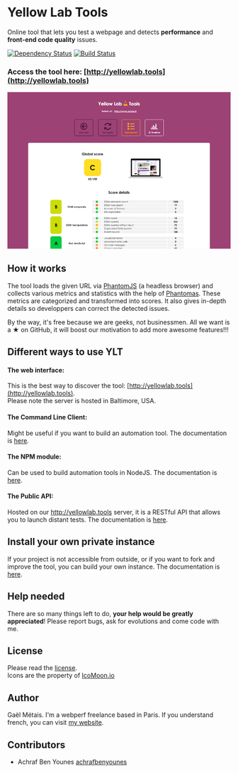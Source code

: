 # Yellow Lab Tools

Online tool that lets you test a webpage and detects **performance** and **front-end code quality** issues.

[![Dependency Status](https://gemnasium.com/gmetais/YellowLabTools.svg)](https://gemnasium.com/gmetais/YellowLabTools) [![Build Status](https://travis-ci.org/gmetais/YellowLabTools.svg?branch=master)](https://travis-ci.org/gmetais/YellowLabTools)


### Access the tool here: [http://yellowlab.tools](http://yellowlab.tools)

![example dashboard screenshot](screenshot.png)


## How it works

The tool loads the given URL via [PhantomJS](http://phantomjs.org/) (a headless browser) and collects various metrics and statistics with the help of [Phantomas](https://github.com/macbre/phantomas). These metrics are categorized and transformed into scores. It also gives in-depth details so developpers can correct the detected issues.

By the way, it's free because we are geeks, not businessmen. All we want is a ★ on GitHub, it will boost our motivation to add more awesome features!!!


## Different ways to use YLT

#### The web interface:
This is the best way to discover the tool: [http://yellowlab.tools](http://yellowlab.tools).  
Please note the server is hosted in Baltimore, USA.

#### The Command Line Client:
Might be useful if you want to build an automation tool. The documentation is [here](https://github.com/gmetais/YellowLabTools/wiki/Command-Line-Interface).

#### The NPM module:
Can be used to build automation tools in NodeJS. The documentation is [here](https://github.com/gmetais/YellowLabTools/wiki/NodeJS-module).

#### The Public API:
Hosted on our http://yellowlab.tools server, it is a RESTful API that allows you to launch distant tests. The documentation is [here](https://github.com/gmetais/YellowLabTools/wiki/Public-API).


## Install your own private instance

If your project is not accessible from outside, or if you want to fork and improve the tool, you can build your own instance. The documentation is [here](https://github.com/gmetais/YellowLabTools/wiki/Install-your-private-server).


## Help needed

There are so many things left to do, **your help would be greatly appreciated**! Please report bugs, ask for evolutions and come code with me.


## License
Please read the [license](LICENSE).  
Icons are the property of [IcoMoon.io](https://icomoon.io/)


## Author
Gaël Métais. I'm a webperf freelance based in Paris. If you understand french, you can visit [my website](http://www.gaelmetais.com).


## Contributors
- Achraf Ben Younes [achrafbenyounes](https://github.com/achrafbenyounes)

